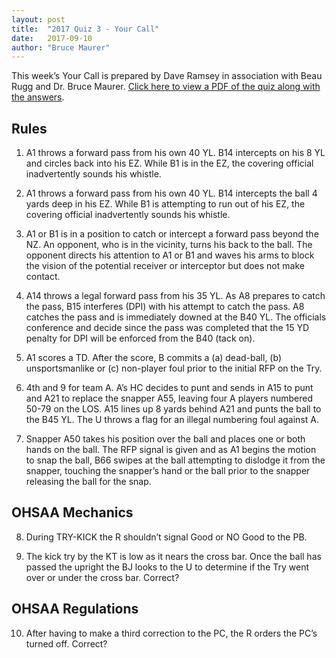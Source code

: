 ```yaml
---
layout: post
title:  "2017 Quiz 3 - Your Call"
date:   2017-09-10
author: "Bruce Maurer"
---
```


This week’s Your Call is prepared by Dave Ramsey in association with Beau Rugg
and Dr. Bruce Maurer. [Click here to view a PDF of the quiz along with the
answers](https://storage.googleapis.com/ohsaa-websites/quizzes/2017/2017-Your-Call-Quiz-3.pdf).

## Rules
1. A1 throws a forward pass from his own 40 YL. B14 intercepts on his 8 YL and
   circles back into his EZ. While B1 is in the EZ, the covering official
inadvertently sounds his whistle.

2. A1 throws a forward pass from his own 40 YL. B14 intercepts the ball 4 yards
   deep in his EZ. While B1 is attempting to run out of his EZ, the covering
official inadvertently sounds his whistle.

3. A1 or B1 is in a position to catch or intercept a forward pass beyond the NZ.
   An opponent, who is in the vicinity, turns his back to the ball. The opponent
directs his attention to A1 or B1 and waves his arms to block the vision of the
potential receiver or interceptor but does not make contact.

4. A14 throws a legal forward pass from his 35 YL. As A8 prepares to catch the
   pass, B15 interferes (DPI) with his attempt to catch the pass. A8 catches the
pass and is immediately downed at the B40 YL. The officials conference and
decide since the pass was completed that the 15 YD penalty for DPI will be
enforced from the B40 (tack on).

5. A1 scores a TD. After the score, B commits a (a) dead-ball, (b)
   unsportsmanlike or (c) non-player foul prior to the initial RFP on the Try.

6. 4th and 9 for team A. A’s HC decides to punt and sends in A15 to punt and A21
   to replace the snapper A55, leaving four A players numbered 50-79 on the LOS.
A15 lines up 8 yards behind A21 and punts the ball to the B45 YL. The U throws a
flag for an illegal numbering foul against A.

7. Snapper A50 takes his position over the ball and places one or both hands on
   the ball. The RFP signal is given and as A1 begins the motion to snap the
ball, B66 swipes at the ball attempting to dislodge it from the snapper,
touching the snapper’s hand or the ball prior to the snapper releasing the ball
for the snap.

## OHSAA Mechanics
8. During TRY-KICK the R shouldn’t signal Good or NO Good to the PB.

9. The kick try by the KT is low as it nears the cross bar. Once the ball has
   passed the upright the BJ looks to the U to determine if the Try went over or
under the cross bar. Correct?

## OHSAA Regulations
10. After having to make a third correction to the PC, the R orders the PC’s
    turned off. Correct?
